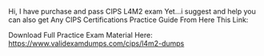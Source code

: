 Hi, I have purchase and pass CIPS L4M2 exam Yet...i suggest and help you can also get Any CIPS Certifications Practice Guide From Here This Link:

Download Full Practice Exam Material Here: https://www.validexamdumps.com/cips/l4m2-dumps
